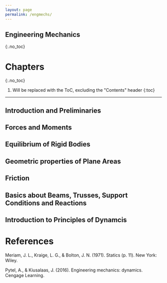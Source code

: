 ```yaml
---
layout: page
permalink: /engmechs/
---
```



## Engineering Mechanics
{:.no_toc}

# Chapters
{:.no_toc}

1. Will be replaced with the ToC, excluding the "Contents" header
{:toc}

---------

## Introduction and Preliminaries
## Forces and Moments
## Equilibrium of Rigid Bodies
## Geometric properties of Plane Areas
## Friction
## Basics about Beams, Trusses, Support Conditions and Reactions
## Introduction to Principles of Dynamcis
# References
Meriam, J. L., Kraige, L. G., & Bolton, J. N. (1971). Statics (p. 11). New York: Wiley.

Pytel, A., & Kiusalaas, J. (2016). Engineering mechanics: dynamics. Cengage Learning.




